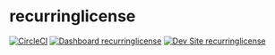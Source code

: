 # recurringlicense

[![CircleCI](https://circleci.com/gh/shaal/recurringlicense.svg?style=shield)](https://circleci.com/gh/shaal/recurringlicense)
[![Dashboard recurringlicense](https://img.shields.io/badge/dashboard-recurringlicense-yellow.svg)](https://dashboard.pantheon.io/sites/8cd14efc-359d-427b-a308-5100c45ce1db#dev/code)
[![Dev Site recurringlicense](https://img.shields.io/badge/site-recurringlicense-blue.svg)](http://dev-recurringlicense.pantheonsite.io/)
